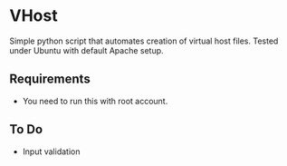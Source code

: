 VHost
=====

Simple python script that automates creation of virtual host files.
Tested under Ubuntu with default Apache setup.

Requirements
------------
* You need to run this with root account.

To Do
-----
* Input validation
